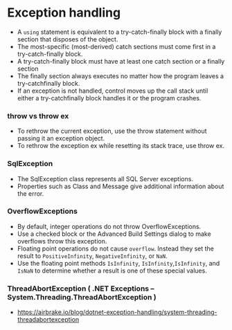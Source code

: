 # Exception handling 
- A ```using``` statement is equivalent to a try-catch-finally block with a finally section that disposes of the object. 
- The most-specific (most-derived) catch sections must come first in a try-catch-finally block.
- A try-catch-finally block must have at least one catch section or a finally section
- The finally section always executes no matter how the program leaves a try-catchfinally block. 
- If an exception is not handled, control moves up the call stack until either a try-catchfinally block handles it or the program crashes. 

### throw vs throw ex
- To rethrow the current exception, use the throw statement without passing it an exception object. 
- To rethrow the exception ex while resetting its stack trace, use throw ex.
 
### SqlException
- The SqlException class represents all SQL Server exceptions. 
- Properties such as Class and Message give additional information about the error. 

### OverflowExceptions
- By default, integer operations do not throw OverflowExceptions. 
- Use a checked block or the Advanced Build Settings dialog to make overflows throw this exception. 
- Floating point operations do not cause ```overflow```. Instead they set the result to ```PositiveInfinity```, ```NegativeInfinity```, or ```NaN```. 
- Use the floating point methods ```IsInfinity```, ```IsInfinity```,```IsInfinity```, and ```IsNaN``` to determine whether a result is one of these special values.

### ThreadAbortException ( .NET Exceptions – System.Threading.ThreadAbortException )
- https://airbrake.io/blog/dotnet-exception-handling/system-threading-threadabortexception
